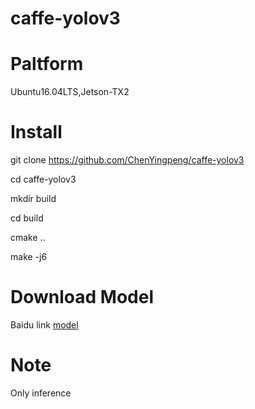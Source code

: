 # caffe-yolov3
# Paltform
Ubuntu16.04LTS,Jetson-TX2

# Install
git clone https://github.com/ChenYingpeng/caffe-yolov3

cd caffe-yolov3

mkdir build

cd build

cmake ..

make -j6


# Download Model

Baidu link [model](https://pan.baidu.com/s/1yiCrnmsOm0hbweJBiiUScQ)


# Note

Only inference
